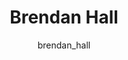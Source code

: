 ---
# this is autogenerated: do not edit
title: Brendan Hall
author: brendan_hall
layout: author-bio
jobtitle: Grad Student
bio: biophysics
type: member
excerpt: "Brendan graduated in 2021 from Williams College with a B.A in Physics and Math. While there he did research in Daniel Aalberts' lab analyzing ribosome profiling"
header:
  teaser: /assets/images/people/bio-hall.jpg
papers: 
    - title: Retrieval augmented docking using hierarchical navigable small worlds
      excerpt: <u>Hall BW</u>, Keiser MJ. __chemRxiv__. 2024 Apr 24.
      link: "https://doi.org/10.26434/chemrxiv-2024-qsdd1"

---
